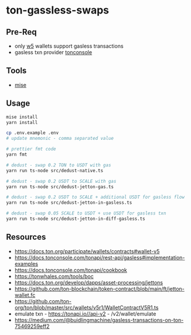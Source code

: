 # ton-gassless-swaps

## Pre-Req

- only [w5](https://github.com/tonkeeper/w5) wallets support gasless transactions
- gasless txn provider [tonconsole](https://docs.tonconsole.com/tonapi/cookbook)

## Tools

- [mise](https://mise.jdx.dev/getting-started.html)

## Usage

```zsh
mise install
yarn install
```

```zsh
cp .env.example .env
# update mnemonic - comma separated value
```

```sh
# prettier fmt code
yarn fmt
```

```zsh
# dedust - swap 0.2 TON to USDT with gas
yarn run ts-node src/dedust-native.ts

# dedust - swap 0.2 USDT to SCALE with gas
yarn run ts-node src/dedust-jetton-gas.ts

# dedust - swap 0.2 USDT to SCALE + additional USDT for gasless flow
yarn run ts-node src/dedust-jetton-in-gasless.ts

# dedust - swap 0.05 SCALE to USDT + use USDT for gasless txn
yarn run ts-node src/dedust-jetton-in-diff-gasless.ts
```

## Resources
- https://docs.ton.org/participate/wallets/contracts#wallet-v5
- https://docs.tonconsole.com/tonapi/rest-api/gasless#implementation-examples
- https://docs.tonconsole.com/tonapi/cookbook
- https://tonwhales.com/tools/boc
- https://docs.ton.org/develop/dapps/asset-processing/jettons
- https://github.com/ton-blockchain/token-contract/blob/main/ft/jetton-wallet.fc
- https://github.com/ton-org/ton/blob/master/src/wallets/v5r1/WalletContractV5R1.ts
- emulate txn - https://tonapi.io//api-v2 - /v2/wallet/emulate
- https://medium.com/@buidlingmachine/gasless-transactions-on-ton-75469259eff2
